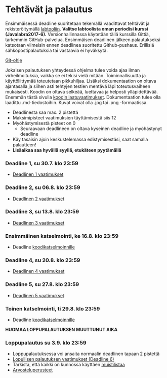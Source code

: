 # Tehtävät ja palautus

Ensimmäisessä deadline suoritetaan tekemällä vaadittavat tehtävät ja rekisteröitymällä [labtooliin](http://tktl-labtool.herokuapp.com/register). **Valitse labtoolista oman periodisi kurssi (Javalabra2017-6).** Versionhallinnassa käytetään tällä kurssilla Gittiä, tarkemmin GitHub-palvelua. Ensimmäisen deadlinen jälkeen palautukseksi katsotaan viimeisin ennen deadlinea suoritettu Github-pushaus. Erillisiä sähköpostipalautuksia tai vastaavia ei hyväksytä.

[Git-ohje](Git-ohje.md)

Jokaisen palautuksen yhteydessä ohjelma tulee voida ajaa ilman virheilmoituksia, vaikka se ei tekisi vielä mitään. Toiminnallisuutta ja käyttöliittymää toteutetaan pikkuhiljaa. Lisäksi dokumentaation on oltava ajantasalla ja siihen asti tehtyjen testien mentävä läpi toteutusvaiheen mukaisesti. Koodin on oltava selkeää, luettavaa ja helposti ylläpidettävää. Enemmän tästä sivulla [koodin laatuvaatimukset](Koodin-laatuvaatimukset.md). Dokumentaation tulee olla laadittu .md-tiedostoihin. Kuvat voivat olla .jpg tai .png -formaatissa.

* Deadlinesta saa max. 2 pistettä
* Maksimipisteet vaatimuksien täyttämisestä siis 12
* Myöhästymisestä pisteet on 0
  * Seuraavaan deadlineen on oltava kyseinen deadline ja myöhästynyt deadline
* Käy tasaisin ajoin keskustelemassa edistymisestäsi, saat samalla palautteen!
* **Lisäaikaa saa hyvällä syyllä, etukäteen pyytämällä**

### Deadline 1, su 30.7. klo 23:59
* [Deadlinen 1 vaatimukset](Deadline-1.md)

### Deadline 2, su 06.8. klo 23:59
* [Deadlinen 2 vaatimukset](Deadline-2.md)

### Deadline 3, su 13.8. klo 23:59
* [Deadlinen 3 vaatimukset](Deadline-3.md)

### Ensimmäinen katselmointi, ke 16.8. klo 23:59
* Deadline [koodikatselmoinnille](Koodikatselmointi.md)

### Deadline 4, su 20.8. klo 23:59
* [Deadlinen 4 vaatimukset](Deadline-4.md)

### Deadline 5, su 27.8. klo 23:59
* [Deadlinen 5 vaatimukset](Deadline-5.md)

### Toinen katselmointi, ti 29.8. klo 23:59
* Deadline [koodikatselmoinnille](Koodikatselmointi.md)

**HUOMAA LOPPUPALAUTUKSEN MUUTTUNUT AIKA**
### Loppupalautus su 3.9. klo 23:59
* Loppupalautuksessa voi ansaita normaalin deadlinen tapaan 2 pistettä
* [Lopullisen palautuksen vaatimukset (Deadline 6)](Deadline-6.md)
* Tarkista, että kaikki on kunnossa käyttäen [muistilistaa](Muistilista.md)
* [Arvosteluperusteet](Arvosteluperusteet.md)
